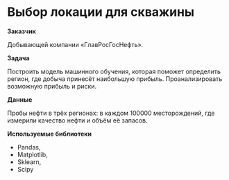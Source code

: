 # Выбор локации для скважины

**Заказчик**

Добывающей компании «ГлавРосГосНефть».

**Задача**

Построить модель машинного обучения, которая поможет определить регион, где добыча принесёт наибольшую прибыль. Проанализировать возможную прибыль и риски.

**Данные**

Пробы нефти в трёх регионах: в каждом 100000 месторождений, где измерили качество нефти и объём её запасов. 

**Используемые библиотеки**

- Pandas,
- Matplotlib,
- Sklearn,
- Scipy